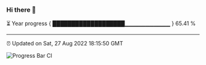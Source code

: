 ### Hi there 👋

⏳ Year progress { ███████████████████▁▁▁▁▁▁▁▁▁▁▁ } 65.41 %

---

⏰ Updated on Sat, 27 Aug 2022 18:15:50 GMT

![Progress Bar CI](https://github.com/liununu/liununu/workflows/Progress%20Bar%20CI/badge.svg)
